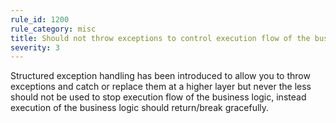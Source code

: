 ```yaml
---
rule_id: 1200
rule_category: misc
title: Should not throw exceptions to control execution flow of the business logic
severity: 3
---
```

Structured exception handling has been introduced to allow you to throw exceptions and catch or replace them at a higher layer but never the less should not be used to stop execution flow of the business logic, instead execution of the business logic should return/break gracefully.
